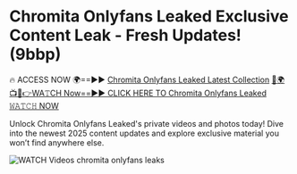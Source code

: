 # Chromita Onlyfans Leaked Exclusive Content Leak - Fresh Updates! (9bbp)

🔥 ACCESS NOW 🌍==►► <a href="https://tinyurl.com/3fjeunct" rel="nofollow">Chromita Onlyfans Leaked Latest Collection</a></h3>
[🔴🌍📺📱👉WA𝚃CH Now==►► CLICK HERE TO Chromita Onlyfans Leaked 𝚆𝙰𝚃𝙲𝙷 NOW](https://tinyurl.com/3fjeunct)

Unlock Chromita Onlyfans Leaked's private videos and photos today! Dive into the newest 2025 content updates and explore exclusive material you won’t find anywhere else.


<a href="https://tinyurl.com/3fjeunct" rel="nofollow" data-target="animated-image.originalLink"><img src="https://camo.githubusercontent.com/8a4f000d20f83aca3bf7ec5f350d767afa0574a8a352519fd8cfa583a6f93a33/68747470733a2f2f692e696d6775722e636f6d2f644a486b345a712e676966" alt="WATCH Videos" data-canonical-src="https://i.imgur.com/dJHk4Zq.gif" style="max-width: 100%; display: inline-block;" data-target="animated-image.originalImage"></a>
chromita onlyfans leaks